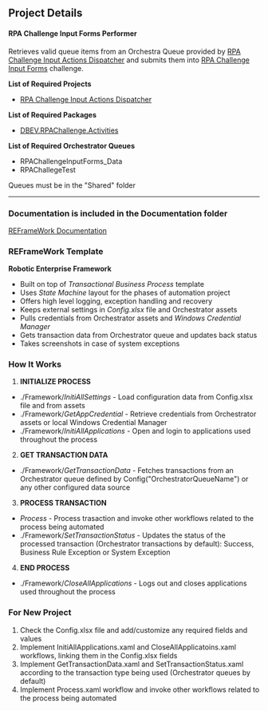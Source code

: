 ## Project Details ##
#### RPA Challenge Input Forms Performer ###

Retrieves valid queue items from an Orchestra Queue provided by [RPA Challenge Input Actions Dispatcher](https://github.com/Drbbeard/RPAChallenge-InputForms-Dispatcher.git) and submits them into [RPA Challenge Input Forms](https://rpachallenge.com/) challenge.

**List of Required Projects**
- [RPA Challenge Input Actions Dispatcher](https://github.com/Drbbeard/RPAChallenge-InputForms-Dispatcher.git)

**List of Required Packages**
- [DBEV.RPAChallenge.Activities](https://github.com/Drbbeard/rpachallenge-activities.git)

**List of Required Orchestrator Queues**
- RPAChallengeInputForms_Data
- RPAChallegeTest

Queues must be in the "Shared" folder


---

### Documentation is included in the Documentation folder ###

[REFrameWork Documentation](https://github.com/UiPath/ReFrameWork/blob/master/Documentation/REFramework%20documentation.pdf)

### REFrameWork Template ###
**Robotic Enterprise Framework**

* Built on top of *Transactional Business Process* template
* Uses *State Machine* layout for the phases of automation project
* Offers high level logging, exception handling and recovery
* Keeps external settings in *Config.xlsx* file and Orchestrator assets
* Pulls credentials from Orchestrator assets and *Windows Credential Manager*
* Gets transaction data from Orchestrator queue and updates back status
* Takes screenshots in case of system exceptions


### How It Works ###

1. **INITIALIZE PROCESS**
 + ./Framework/*InitiAllSettings* - Load configuration data from Config.xlsx file and from assets
 + ./Framework/*GetAppCredential* - Retrieve credentials from Orchestrator assets or local Windows Credential Manager
 + ./Framework/*InitiAllApplications* - Open and login to applications used throughout the process

2. **GET TRANSACTION DATA**
 + ./Framework/*GetTransactionData* - Fetches transactions from an Orchestrator queue defined by Config("OrchestratorQueueName") or any other configured data source

3. **PROCESS TRANSACTION**
 + *Process* - Process trasaction and invoke other workflows related to the process being automated 
 + ./Framework/*SetTransactionStatus* - Updates the status of the processed transaction (Orchestrator transactions by default): Success, Business Rule Exception or System Exception

4. **END PROCESS**
 + ./Framework/*CloseAllApplications* - Logs out and closes applications used throughout the process


### For New Project ###

1. Check the Config.xlsx file and add/customize any required fields and values
2. Implement InitiAllApplications.xaml and CloseAllApplicatoins.xaml workflows, linking them in the Config.xlsx fields
3. Implement GetTransactionData.xaml and SetTransactionStatus.xaml according to the transaction type being used (Orchestrator queues by default)
4. Implement Process.xaml workflow and invoke other workflows related to the process being automated
